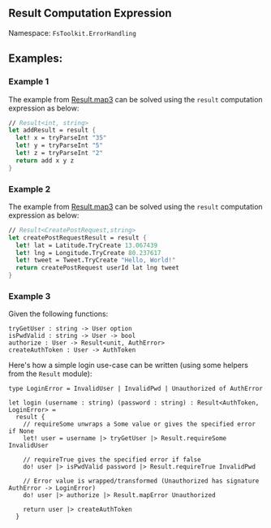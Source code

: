 ## Result Computation Expression

Namespace: `FsToolkit.ErrorHandling`

## Examples:

### Example 1

The example from [Result.map3](../result/map3.md#example-1) can be solved using the `result` computation expression as below:

```fsharp
// Result<int, string>
let addResult = result {
  let! x = tryParseInt "35"
  let! y = tryParseInt "5"
  let! z = tryParseInt "2"
  return add x y z
}
```

### Example 2

The example from [Result.map3](../result/map3.md#a-example-2) can be solved using the `result` computation expression as below:

```fsharp
// Result<CreatePostRequest,string>
let createPostRequestResult = result {
  let! lat = Latitude.TryCreate 13.067439
  let! lng = Longitude.TryCreate 80.237617
  let! tweet = Tweet.TryCreate "Hello, World!"
  return createPostRequest userId lat lng tweet
}
```

### Example 3

Given the following functions:

```f#
tryGetUser : string -> User option
isPwdValid : string -> User -> bool
authorize : User -> Result<unit, AuthError>
createAuthToken : User -> AuthToken
```

Here's how a simple login use-case can be written (using some helpers from the `Result` module):

```f#
type LoginError = InvalidUser | InvalidPwd | Unauthorized of AuthError

let login (username : string) (password : string) : Result<AuthToken, LoginError> =
  result {
    // requireSome unwraps a Some value or gives the specified error if None
    let! user = username |> tryGetUser |> Result.requireSome InvalidUser

    // requireTrue gives the specified error if false
    do! user |> isPwdValid password |> Result.requireTrue InvalidPwd

    // Error value is wrapped/transformed (Unauthorized has signature AuthError -> LoginError)
    do! user |> authorize |> Result.mapError Unauthorized

    return user |> createAuthToken
  }
```

